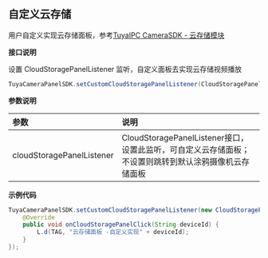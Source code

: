 ## 自定义云存储

用户自定义实现云存储面板，参考[TuyaIPC CameraSDK - 云存储模块](https://tuyainc.github.io/tuyasmart_camera_android_sdk_doc/zh-hans/resource/CloudStorageProcess.html)

**接口说明**

设置 CloudStoragePanelListener 监听，自定义面板去实现云存储视频播放

```java
TuyaCameraPanelSDK.setCustomCloudStoragePanelListener(CloudStoragePanelListener cloudStoragePanelListener);
```

 **参数说明**

| 参数                      | 说明                                                         |
| :------------------------ | :----------------------------------------------------------- |
| cloudStoragePanelListener | CloudStoragePanelListener接口，设置此监听，可自定义云存储面板；不设置则跳转到默认涂鸦摄像机云存储面板 |

**示例代码**

```java
TuyaCameraPanelSDK.setCustomCloudStoragePanelListener(new CloudStoragePanelListener() {
    @Override
    public void onCloudStoragePanelClick(String deviceId) {
        L.d(TAG, "云存储面板 -自定义实现" + deviceId);
    }
});
```
